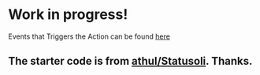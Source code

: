 # Work in progress!

Events that Triggers the Action can be found [here](https://developer.github.com/webhooks/) 

## The starter code is from [athul/Statusoli](https://github.com/athul/statusoli). Thanks.
